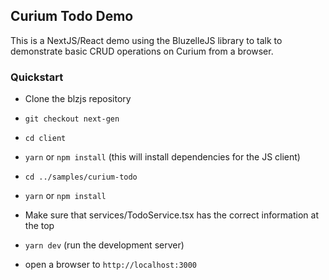 ## Curium Todo Demo

This is a NextJS/React demo using the BluzelleJS library to talk to 
demonstrate basic CRUD operations on Curium from a browser.

### Quickstart

* Clone the blzjs repository
* `git checkout next-gen`
* `cd client`
* `yarn` or `npm install` (this will install dependencies for the JS client)
* `cd ../samples/curium-todo`
* `yarn` or `npm install`

* Make sure that services/TodoService.tsx has the correct information at the top


* `yarn dev` (run the development server)
* open a browser to `http://localhost:3000`

